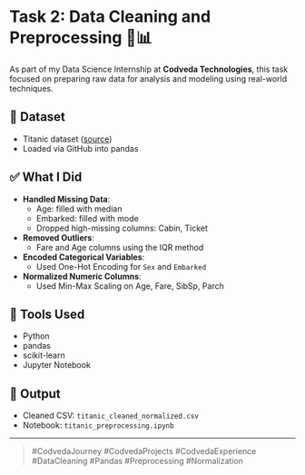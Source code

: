 # Task 2: Data Cleaning and Preprocessing 🧼📊

As part of my Data Science Internship at **Codveda Technologies**, this task focused on preparing raw data for analysis and modeling using real-world techniques.

## 📂 Dataset
- Titanic dataset ([source](https://www.kaggle.com/c/titanic/data))
- Loaded via GitHub into pandas

## ✅ What I Did
- **Handled Missing Data**:
  - Age: filled with median
  - Embarked: filled with mode
  - Dropped high-missing columns: Cabin, Ticket
- **Removed Outliers**:
  - Fare and Age columns using the IQR method
- **Encoded Categorical Variables**:
  - Used One-Hot Encoding for `Sex` and `Embarked`
- **Normalized Numeric Columns**:
  - Used Min-Max Scaling on Age, Fare, SibSp, Parch

## 🧰 Tools Used
- Python
- pandas
- scikit-learn
- Jupyter Notebook

## 📁 Output
- Cleaned CSV: `titanic_cleaned_normalized.csv`
- Notebook: `titanic_preprocessing.ipynb`

---

> #CodvedaJourney #CodvedaProjects #CodvedaExperience #DataCleaning #Pandas #Preprocessing #Normalization
